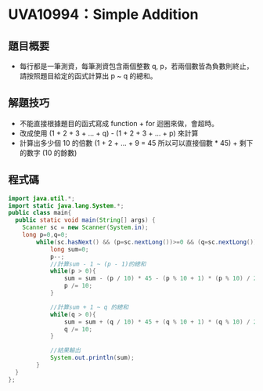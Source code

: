 # UVA10994：Simple Addition

## 題目概要

- 每行都是一筆測資，每筆測資包含兩個整數 q, p，若兩個數皆為負數則終止，請按照題目給定的函式計算出 p ~ q 的總和。

## 解題技巧

- 不能直接根據題目的函式寫成 function + for 迴圈來做，會超時。
- 改成使用 (1 + 2 + 3 + ... + q) - (1 + 2 + 3 + ... + p) 來計算
- 計算出多少個 10 的倍數 (1 + 2 + ... + 9 = 45 所以可以直接個數 * 45) + 剩下的數字 (10 的餘數)

## 程式碼

```java
import java.util.*;
import static java.lang.System.*;
public class main{
  public static void main(String[] args) {
    Scanner sc = new Scanner(System.in);
    long p=0,q=0;
        while(sc.hasNext() && (p=sc.nextLong())>=0 && (q=sc.nextLong())>=0){
            long sum=0;
            p--;
            //計算sum - 1 ~ (p - 1)的總和
            while(p > 0){
                sum = sum - (p / 10) * 45 - (p % 10 + 1) * (p % 10) / 2; 
                p /= 10;
            }

            //計算sum + 1 ~ q 的總和
            while(q > 0){
                sum = sum + (q / 10) * 45 + (q % 10 + 1) * (q % 10) / 2;
                q /= 10;
            }

            //結果輸出
            System.out.println(sum);
        }
  }
};
```
